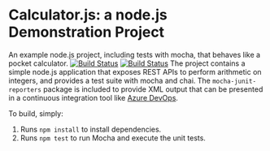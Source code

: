 Calculator.js: a node.js Demonstration Project
==============================================
An example node.js project, including tests with mocha, that behaves like
a pocket calculator.
[![Build Status](https://dev.azure.com/pchettri31421/Parts%20Unlimited/_apis/build/status/pchettri3.calculator?branchName=master)](https://dev.azure.com/pchettri31421/Parts%20Unlimited/_build/latest?definitionId=4&branchName=master)
[![Build Status](https://dev.azure.com/pchettri52022/Integrating%20External%20Source%20Control/_apis/build/status/pchettri3.calculator?branchName=master)](https://dev.azure.com/pchettri52022/Integrating%20External%20Source%20Control/_build/latest?definitionId=8&branchName=master)
The project contains a simple node.js application that exposes REST APIs
to perform arithmetic on integers, and provides a test suite with mocha
and chai.  The `mocha-junit-reporters` package is included to provide XML
output that can be presented in a continuous integration tool like
[Azure DevOps](https://azure.com/devops).

To build, simply:

1. Runs `npm install` to install dependencies.
2. Runs `npm test` to run Mocha and execute the unit tests.

